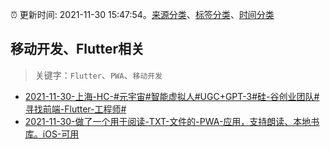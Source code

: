 :alarm_clock: 更新时间: 2021-11-30 15:47:54。[来源分类](../README.md)、[标签分类](../TAGS.md)、[时间分类](../TIMELINE.md)

## 移动开发、Flutter相关


> 关键字：`Flutter`、`PWA`、`移动开发`



- [2021-11-30-上海-HC-#元宇宙#智能虚拟人#UGC+GPT-3#硅-谷创业团队#寻找前端-Flutter-工程师#](https://www.v2ex.com/t/819163) 
- [2021-11-30-做了一个用于阅读-TXT-文件的-PWA-应用，支持朗读、本地书库。iOS-可用](https://www.v2ex.com/t/819143) 